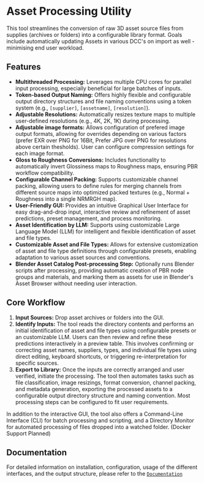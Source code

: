 # Asset Processing Utility

This tool streamlines the conversion of raw 3D asset source files from supplies (archives or folders) into a configurable library format. 
Goals include automatically updating Assets in various DCC's on import as well - minimising end user workload.

## Features

*   **Multithreaded Processing:** Leverages multiple CPU cores for parallel input processing, especially beneficial for large batches of inputs.
*   **Token-based Output Naming:** Offers highly flexible and configurable output directory structures and file naming conventions using a token system (e.g., `[supplier]`, `[assetname]`, `[resolution]`).
*   **Adjustable Resolutions:** Automatically resizes texture maps to multiple user-defined resolutions (e.g., 4K, 2K, 1K) during processing.
*   **Adjustable image formats:** Allows configuration of prefered image output formats, allowing for overrides depending on various factors (prefer EXR over PNG for 16Bit, Prefer JPG over PNG for resolutions above certain thesholds). User can configure compression settings for each image format.
*   **Gloss to Roughness Conversions:** Includes functionality to automatically invert Glossiness maps to Roughness maps, ensuring PBR workflow compatibility.
*   **Configurable Channel Packing:** Supports customizable channel packing, allowing users to define rules for merging channels from different source maps into optimized packed textures (e.g., Normal + Roughness into a single NRMRGH map).
*   **User-Friendly GUI:** Provides an intuitive Graphical User Interface for easy drag-and-drop input, interactive review and refinement of asset predictions, preset management, and process monitoring.
*   **Asset Identification by LLM:** Supports using customizable Large Language Model (LLM) for intelligent and flexible identification of asset and file types.
*   **Customizable Asset and File Types:** Allows for extensive customization of asset and file type definitions through configurable presets, enabling adaptation to various asset sources and conventions.
*   **Blender Asset Catalog Post-processing Step:** Optionally runs Blender scripts after processing, providing automatic creation of PBR node groups and materials, and marking them as assets for use in Blender's Asset Browser without needing user interaction.

## Core Workflow

1.  **Input Sources:** Drop asset archives or folders into the GUI.
2.  **Identify Inputs:** The tool reads the directory contents and performs an initial identification of asset and file types using configurable presets or an customizable LLM. Users can then review and refine these predictions interactively in a preview table. This involves confirming or correcting asset names, suppliers, types, and individual file types using direct editing, keyboard shortcuts, or triggering re-interpretation for specific sources.
3.  **Export to Library:** Once the inputs are correctly arranged and user verified, initiate the processing. The tool then automates tasks such as file classification, image resizings, format conversion, channel packing, and metadata generation, exporting the processed assets to a configurable output directory structure and naming convention. Most processing steps can be configured to fit user requirements.

In addition to the interactive GUI, the tool also offers a Command-Line Interface (CLI) for batch processing and scripting, and a Directory Monitor for automated processing of files dropped into a watched folder. (Docker Support Planned)

## Documentation

For detailed information on installation, configuration, usage of the different interfaces, and the output structure, please refer to the [`Documentation`](Documentation/00_Overview.md)